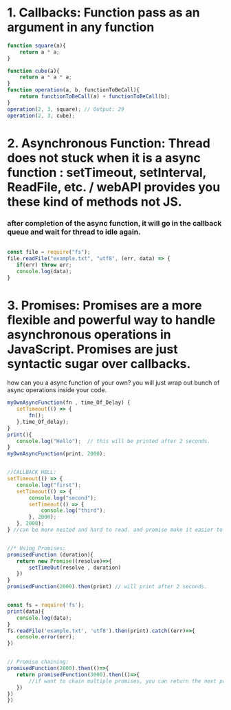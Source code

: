 # 1. Callbacks: Function pass as an argument in any function
``` javascript
function square(a){
    return a * a;
}

function cube(a){
    return a * a * a;
}
function operation(a, b, functionToBeCall){
    return functionToBeCall(a) + functionToBeCall(b);
}
operation(2, 3, square); // Output: 29
operation(2, 3, cube);
```

# 2. Asynchronous Function: Thread does not stuck when it is a async function : setTimeout, setInterval, ReadFile, etc. / webAPI provides you these kind of methods not JS. 
### after completion of the async function, it will go in the callback queue and wait for thread to idle again.
 ``` javascript

const file = require("fs");
file.readFile("example.txt", "utf8", (err, data) => {
    if(err) throw err;
    console.log(data);
}

 ```

 # 3. Promises: Promises are a more flexible and powerful way to handle asynchronous operations in JavaScript. Promises are just syntactic sugar over callbacks.
 how can you a async function of your own? you will just wrap out bunch of async operations inside your code.
 ```javascript
 myOwnAsyncFunction(fn , time_Of_Delay) {
    setTimeout(() => {
        fn();
    },time_Of_delay);
 }
print(){
    console.log("Hello");  // this will be printed after 2 seconds.
}
myOwnAsyncFunction(print, 2000);


//CALLBACK HELL:
setTimeout(() => {
    console.log("first");
    setTimeout(() => {
        console.log("second");
        setTimeout(() => {
            console.log("third");
        }, 2000);
    }, 2000);
} //can be more nested and hard to read. and promise make it easier to manage and look like synchronous code as well good looking.


//* Using Promises:
promisedFunction (duration){
    return new Promise((resolve)=>{
        setTimeOut(resolve , duration)
    })
}
promisedFunction(2000).then(print) // will print after 2 seconds.


const fs = require('fs');
print(data){
    console.log(data);
}
fs.readFile('example.txt', 'utf8').then(print).catch((err)=>{
    console.error(err);
})


// Promise chaining: 
promisedFunction(2000).then(()=>{
    return promisedFunction(3000).then(()=>{
        //if want to chain multiple promises, you can return the next promise in then block.
    })
})
})
 ```